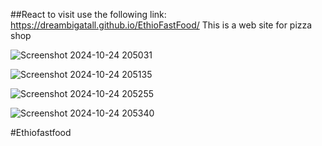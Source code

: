 
##React
to visit use the following link: https://dreambigatall.github.io/EthioFastFood/
This is a web site for pizza shop


![Screenshot 2024-10-24 205031](https://github.com/user-attachments/assets/97db95af-88f9-4595-bde6-f0d880f4ab41)

![Screenshot 2024-10-24 205135](https://github.com/user-attachments/assets/99a93dae-31e0-4a28-8d9d-9715a59f20ba)

![Screenshot 2024-10-24 205255](https://github.com/user-attachments/assets/2fc98052-ab4b-43d6-ab33-cbd6f776721f)

![Screenshot 2024-10-24 205340](https://github.com/user-attachments/assets/ed48ce47-cf4f-4226-b238-21930f9369a3)





#Ethiofastfood

